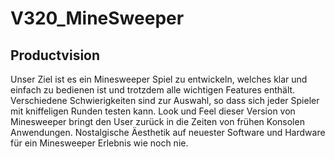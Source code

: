 # V320_MineSweeper

## Productvision
Unser Ziel ist es ein Minesweeper Spiel zu entwickeln, welches klar und einfach zu bedienen ist und trotzdem alle wichtigen Features enthält. Verschiedene Schwierigkeiten sind zur Auswahl, so dass sich jeder Spieler mit kniffeligen Runden testen kann. Look und Feel dieser Version von Minesweeper bringt den User zurück in die Zeiten von frühen Konsolen Anwendungen. Nostalgische Äesthetik auf neuester Software und Hardware für ein Minesweeper Erlebnis wie noch nie. 
